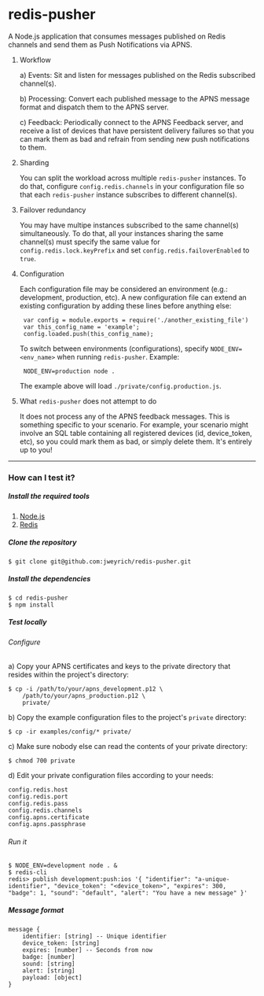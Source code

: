 # redis-pusher

A Node.js application that consumes messages published on Redis channels and
send them as Push Notifications via APNS.

1. Workflow

	a) Events: Sit and listen for messages published on the Redis subscribed
	   channel(s).

	b) Processing: Convert each published message to the APNS message format
	   and dispatch them to the APNS server.

	c) Feedback: Periodically connect to the APNS Feedback server, and receive a
	   list of devices that have persistent delivery failures so that you can
	   mark them as bad and refrain from sending new push notifications to them.

2. Sharding

	You can split the workload across multiple `redis-pusher` instances.
	To do that, configure `config.redis.channels` in your configuration file so
	that each `redis-pusher` instance subscribes to different channel(s).

3. Failover redundancy

	You may have multipe instances subscribed to the same channel(s)
	simultaneously. To do that, all your instances sharing the same channel(s)
	must specify the same value for `config.redis.lock.keyPrefix` and set
	`config.redis.failoverEnabled` to `true`.

4. Configuration

	Each configuration file may be considered an environment (e.g.: development,
	production, etc). A new configuration file can extend an existing
	configuration by adding these lines before anything else:

		var config = module.exports = require('./another_existing_file')
		var this_config_name = 'example';
		config.loaded.push(this_config_name);

	To switch between environments (configurations), specify
	`NODE_ENV=<env_name>` when running `redis-pusher`. Example:

		NODE_ENV=production node .

	The example above will load `./private/config.production.js`.

5. What `redis-pusher` does not attempt to do

	It does not process any of the APNS feedback messages. This is something
	specific to your scenario. For example, your scenario might involve an SQL
	table containing all registered devices (id, device_token, etc), so you
	could mark them as bad, or simply delete them. It's entirely up to you!

- - -

### How can I test it?

##### Install the required tools

1. [Node.js](http://nodejs.org/)
2. [Redis](http://redis.io/)

##### Clone the repository

	$ git clone git@github.com:jweyrich/redis-pusher.git

##### Install the dependencies

	$ cd redis-pusher
	$ npm install

##### Test locally

###### Configure

a) Copy your APNS certificates and keys to the private
   directory that resides within the project's directory:

	$ cp -i /path/to/your/apns_development.p12 \
		/path/to/your/apns_production.p12 \
		private/

b) Copy the example configuration files to the project's `private`
   directory:

	$ cp -ir examples/config/* private/

c) Make sure nobody else can read the contents of your private directory:

	$ chmod 700 private

d) Edit your private configuration files according to your needs:

	config.redis.host
	config.redis.port
	config.redis.pass
	config.redis.channels
	config.apns.certificate
	config.apns.passphrase

###### Run it

	$ NODE_ENV=development node . &
	$ redis-cli
	redis> publish development:push:ios '{ "identifier": "a-unique-identifier", "device_token": "<device_token>", "expires": 300, "badge": 1, "sound": "default", "alert": "You have a new message" }'

##### Message format

	message {
		identifier: [string] -- Unique identifier
		device_token: [string]
		expires: [number] -- Seconds from now
		badge: [number]
		sound: [string]
		alert: [string]
		payload: [object]
	}
